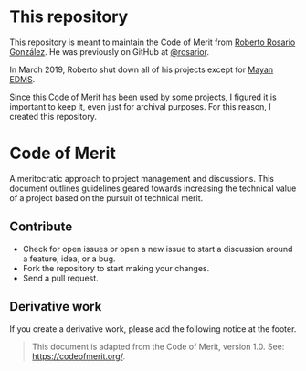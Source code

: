 # This repository
This repository is meant to maintain the Code of Merit from [Roberto Rosario González](https://gitlab.com/rosarior). He was previously on GitHub at [@rosarior](https://github.com/rosarior).

In March 2019, Roberto shut down all of his projects except for [Mayan EDMS](https://www.mayan-edms.com/).

Since this Code of Merit has been used by some projects, I figured it is important to keep it, even just for archival purposes. For this reason, I created this repository.

# Code of Merit
A meritocratic approach to project management and discussions. This document outlines guidelines geared towards increasing the technical value of a project based on the pursuit of technical merit.

## Contribute
- Check for open issues or open a new issue to start a discussion around a feature, idea, or a bug.
- Fork the repository to start making your changes.
- Send a pull request.

## Derivative work
If you create a derivative work, please add the following notice at the footer.
> This document is adapted from the Code of Merit, version 1.0. See: https://codeofmerit.org/.
